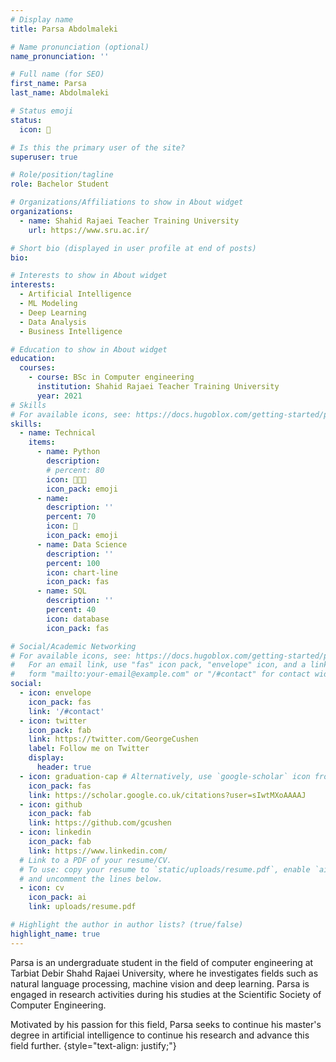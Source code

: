 ```yaml
---
# Display name
title: Parsa Abdolmaleki

# Name pronunciation (optional)
name_pronunciation: ''

# Full name (for SEO)
first_name: Parsa
last_name: Abdolmaleki

# Status emoji
status:
  icon: 🙂

# Is this the primary user of the site?
superuser: true

# Role/position/tagline
role: Bachelor Student

# Organizations/Affiliations to show in About widget
organizations:
  - name: Shahid Rajaei Teacher Training University
    url: https://www.sru.ac.ir/

# Short bio (displayed in user profile at end of posts)
bio: 

# Interests to show in About widget
interests:
  - Artificial Intelligence
  - ML Modeling
  - Deep Learning
  - Data Analysis
  - Business Intelligence

# Education to show in About widget
education:
  courses:
    - course: BSc in Computer engineering
      institution: Shahid Rajaei Teacher Training University
      year: 2021
# Skills
# For available icons, see: https://docs.hugoblox.com/getting-started/page-builder/#icons
skills:
  - name: Technical
    items:
      - name: Python
        description: 
        # percent: 80
        icon: 👨🏻‍💻
        icon_pack: emoji
      - name: 
        description: ''
        percent: 70
        icon: 🧠
        icon_pack: emoji
      - name: Data Science
        description: ''
        percent: 100
        icon: chart-line
        icon_pack: fas
      - name: SQL
        description: ''
        percent: 40
        icon: database
        icon_pack: fas

# Social/Academic Networking
# For available icons, see: https://docs.hugoblox.com/getting-started/page-builder/#icons
#   For an email link, use "fas" icon pack, "envelope" icon, and a link in the
#   form "mailto:your-email@example.com" or "/#contact" for contact widget.
social:
  - icon: envelope
    icon_pack: fas
    link: '/#contact'
  - icon: twitter
    icon_pack: fab
    link: https://twitter.com/GeorgeCushen
    label: Follow me on Twitter
    display:
      header: true
  - icon: graduation-cap # Alternatively, use `google-scholar` icon from `ai` icon pack
    icon_pack: fas
    link: https://scholar.google.co.uk/citations?user=sIwtMXoAAAAJ
  - icon: github
    icon_pack: fab
    link: https://github.com/gcushen
  - icon: linkedin
    icon_pack: fab
    link: https://www.linkedin.com/
  # Link to a PDF of your resume/CV.
  # To use: copy your resume to `static/uploads/resume.pdf`, enable `ai` icons in `params.yaml`,
  # and uncomment the lines below.
  - icon: cv
    icon_pack: ai
    link: uploads/resume.pdf

# Highlight the author in author lists? (true/false)
highlight_name: true
---
```


Parsa is an undergraduate student in the field of computer engineering at Tarbiat Debir Shahd Rajaei University, where he investigates fields such as natural language processing, machine vision and deep learning. Parsa is engaged in research activities during his studies at the Scientific Society of Computer Engineering.

Motivated by his passion for this field, Parsa seeks to continue his master's degree in artificial intelligence to continue his research and advance this field further.
{style="text-align: justify;"}
